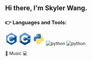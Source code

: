 ## Hi there, I'm Skyler Wang.

<h3 align="left"> 👉 Languages and Tools:</h3>


<img src="https://raw.githubusercontent.com/devicons/devicon/master/icons/c/c-original.svg"
      alt="c" width="40" height="40" />
<img src="https://raw.githubusercontent.com/devicons/devicon/master/icons/cplusplus/cplusplus-original.svg"
      alt="cplusplus" width="40" height="40" />
<img src="https://raw.githubusercontent.com/devicons/devicon/master/icons/python/python-original.svg" alt="python"
      width="40" height="40" />
<img src="https://raw.githubusercontent.com/file-icons/source/master/svg/Verilog.svg?sanitize=true" alt="python"
      width="40" height="40" />
<img src="https://raw.githubusercontent.com/file-icons/source/master/svg/SystemVerilog.svg?sanitize=true" alt="python"
      width="40" height="40" />
      
🎵 Music
💻

